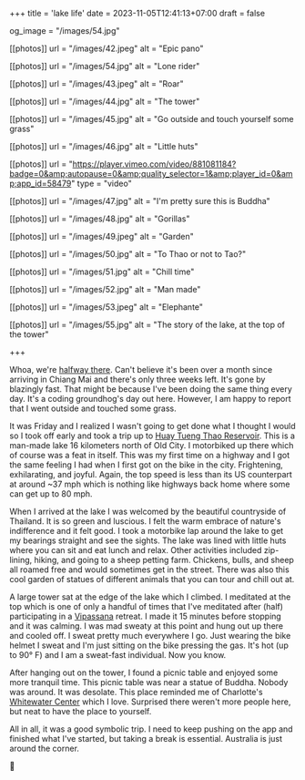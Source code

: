 +++
title = 'lake life'
date = 2023-11-05T12:41:13+07:00
draft = false

og_image = "/images/54.jpg"

[[photos]]
  url = "/images/42.jpeg"
  alt = "Epic pano"

[[photos]]
  url = "/images/54.jpg"
  alt = "Lone rider"

[[photos]]
  url = "/images/43.jpeg"
  alt = "Roar"

[[photos]]
  url = "/images/44.jpg"
  alt = "The tower"

[[photos]]
  url = "/images/45.jpg"
  alt = "Go outside and touch yourself some grass"

[[photos]]
  url = "/images/46.jpg"
  alt = "Little huts"

[[photos]]
  url = "https://player.vimeo.com/video/881081184?badge=0&amp;autopause=0&amp;quality_selector=1&amp;player_id=0&amp;app_id=58479"
  type = "video"

[[photos]]
  url = "/images/47.jpg"
  alt = "I'm pretty sure this is Buddha"

[[photos]]
  url = "/images/48.jpg"
  alt = "Gorillas"

[[photos]]
  url = "/images/49.jpeg"
  alt = "Garden"

[[photos]]
  url = "/images/50.jpg"
  alt = "To Thao or not to Tao?"

[[photos]]
  url = "/images/51.jpg"
  alt = "Chill time"

[[photos]]
  url = "/images/52.jpg"
  alt = "Man made"

[[photos]]
  url = "/images/53.jpeg"
  alt = "Elephante"

[[photos]]
  url = "/images/55.jpg"
  alt = "The story of the lake, at the top of the tower"

+++

Whoa, we're [halfway there](https://www.youtube.com/watch?v=lDK9QqIzhwk). Can't believe it's been over a month since arriving in Chiang Mai and there's only three weeks left. It's gone by blazingly fast. That might be because I've been doing the same thing every day. It's a coding groundhog's day out here. However, I am happy to report that I went outside and touched some grass.

It was Friday and I realized I wasn't going to get done what I thought I would so I took off early and took a trip up to [Huay Tueng Thao Reservoir](https://www.tourismthailand.org/Attraction/huay-tung-tao-reservoir). This is a man-made lake 16 kilometers north of Old City. I motorbiked up there which of course was a feat in itself. This was my first time on a highway and I got the same feeling I had when I first got on the bike in the city. Frightening, exhilarating, and joyful. Again, the top speed is less than its US counterpart at around ~37 mph which is nothing like highways back home where some can get up to 80 mph.

When I arrived at the lake I was welcomed by the beautiful countryside of Thailand. It is so green and luscious. I felt the warm embrace of nature's indifference and it felt good. I took a motorbike lap around the lake to get my bearings straight and see the sights. The lake was lined with little huts where you can sit and eat lunch and relax. Other activities included zip-lining, hiking, and going to a sheep petting farm. Chickens, bulls, and sheep all roamed free and would sometimes get in the street. There was also this cool garden of statues of different animals that you can tour and chill out at.

A large tower sat at the edge of the lake which I climbed. I meditated at the top which is one of only a handful of times that I've meditated after (half) participating in a [Vipassana](https://www.dhamma.org/en-US/index) retreat. I made it 15 minutes before stopping and it was calming. I was mad sweaty at this point and hung out up there and cooled off. I sweat pretty much everywhere I go. Just wearing the bike helmet I sweat and I'm just sitting on the bike pressing the gas. It's hot (up to 90° F) and I am a sweat-fast individual. Now you know.

After hanging out on the tower, I found a picnic table and enjoyed some more tranquil time. This picnic table was near a statue of Buddha. Nobody was around. It was desolate. This place reminded me of Charlotte's [Whitewater Center](https://whitewater.org/) which I love. Surprised there weren't more people here, but neat to have the place to yourself.

All in all, it was a good symbolic trip. I need to keep pushing on the app and finished what I've started, but taking a break is essential. Australia is just around the corner.

🧘
